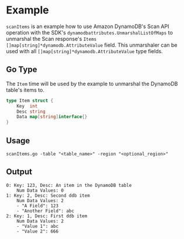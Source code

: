 # Example

`scanItems` is an example how to use Amazon DynamoDB's Scan API operation with the SDK's `dynamodbattributes.UnmarshalListOfMaps` to unmarshal the Scan response's `Items` `[]map[string]*dynamodb.AttributeValue` field. This unmarshaler can be used with all `[]map[string]*dynamodb.AttributeValue` type fields.

## Go Type

The `Item` time will be used by the example to unmarshal the DynamoDB table's items to.

```go
type Item struct {
	Key  int
	Desc string
	Data map[string]interface{}
}
```

## Usage

`scanItems.go -table "<table_name>" -region "<optional_region>"`

## Output

```
0: Key: 123, Desc: An item in the DynamoDB table 
	Num Data Values: 0
1: Key: 2, Desc: Second ddb item
	Num Data Values: 2
	- "A Field": 123
	- "Another Field": abc
2: Key: 1, Desc: First ddb item
	Num Data Values: 2
	- "Value 1": abc
	- "Value 2": 666
```
